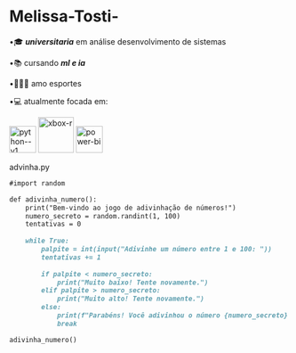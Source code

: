 # Melissa-Tosti-
•🎓 ***universitaria*** em análise desenvolvimento de sistemas 

•📚 cursando ***ml e ia***

•🤸🏽‍♀️ amo esportes

•💻 atualmente focada em:


<img width="48" height="48" src="https://img.icons8.com/color/48/python--v1.png" alt="python--v1"/> <img width="64" height="64" src="https://img.icons8.com/hatch/64/xbox-r.png" alt="xbox-r"/> <img width="48" height="48" src="https://img.icons8.com/color/48/power-bi.png" alt="power-bi"/>



advinha.py 
```markdown
#import random

def adivinha_numero():
    print("Bem-vindo ao jogo de adivinhação de números!")
    numero_secreto = random.randint(1, 100)
    tentativas = 0
    
    while True:
        palpite = int(input("Adivinhe um número entre 1 e 100: "))
        tentativas += 1
        
        if palpite < numero_secreto:
            print("Muito baixo! Tente novamente.")
        elif palpite > numero_secreto:
            print("Muito alto! Tente novamente.")
        else:
            print(f"Parabéns! Você adivinhou o número {numero_secreto} em {tentativas} tentativas.")
            break

adivinha_numero()
